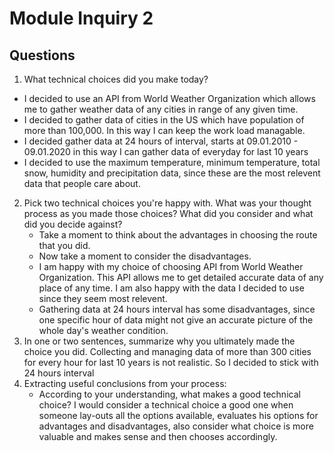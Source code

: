 # Module Inquiry 2

## Questions

1. What technical choices did you make today? 
* I decided to use an API from World Weather Organization which allows me to gather weather data of any cities in range of any given time.
* I decided to gather data of cities in the US which have population of more than 100,000. In this way I can keep the work load managable.
* I decided gather data at 24 hours of interval, starts at 09.01.2010 - 09.01.2020 in this way I can gather data of everyday for last 10 years
* I decided to use the maximum temperature, minimum temperature, total snow, humidity and precipitation data, since these are the most relevent data that people care about.
2. Pick two technical choices you're happy with. What was your thought process as you made those choices? What did you consider and what did you decide against?
    - Take a moment to think about the advantages in choosing the route that you did.
    - Now take a moment to consider the disadvantages.
    * I am happy with my choice of choosing API from World Weather Organization. This API allows me to get detailed accurate data of any place of any time. I am also happy with the data I decided to use since they seem most relevent.
    * Gathering data at 24 hours interval has some disadvantages, since one specific hour of data might not give an accurate picture of the whole day's weather condition. 
3. In one or two sentences, summarize why you ultimately made the choice you did.
Collecting and managing data of more than 300 cities for every hour for last 10 years is not realistic. So I decided to stick with 24 hours interval
4. Extracting useful conclusions from your process: 
    - According to your understanding, what makes a good technical choice?
    I would consider a technical choice a good one when someone lay-outs all the options available, evaluates his options for advantages and disadvantages, also consider what choice is more valuable and makes sense and then chooses accordingly.
